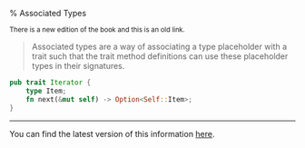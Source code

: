 % Associated Types

<small>There is a new edition of the book and this is an old link.</small>

> Associated types are a way of associating a type placeholder with a trait such that the trait method definitions can use these placeholder types in their signatures.

```rust
pub trait Iterator {
    type Item;
    fn next(&mut self) -> Option<Self::Item>;
}
```

---

You can find the latest version of this information
[here](ch19-02-advanced-traits.html#specifying-placeholder-types-in-trait-definitions-with-associated-types).